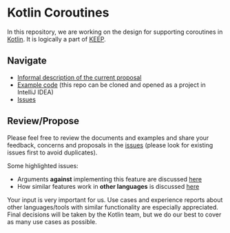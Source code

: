 # Kotlin Coroutines

In this repository, we are working on the design for supporting coroutines in [Kotlin](https://kotlinlang.org). It is logically a part of [KEEP](https://github.com/Kotlin/KEEP).

## Navigate

* [Informal description of the current proposal](kotlin-coroutines-informal.md)
* [Example code](examples) (this repo can be cloned and opened as a project in IntelliJ IDEA)
* [Issues](https://github.com/JetBrains/kotlin-coroutines/issues)

## Review/Propose

Please feel free to review the documents and examples and share your feedback, concerns and proposals in the [issues](https://github.com/JetBrains/kotlin-coroutines/issues) (please look for existing issues first to avoid duplicates).

Some highlighted issues:
* Arguments **against** implementing this feature are discussed [here](https://github.com/Kotlin/kotlin-coroutines/issues/3)
* How similar features work in **other languages** is discussed [here](https://github.com/Kotlin/kotlin-coroutines/issues/2)

Your input is very important for us. Use cases and experience reports about other languages/tools with similar functionality are especially appreciated. Final decisions will be taken by the Kotlin team, but we do our best to cover as many use cases as possible.
